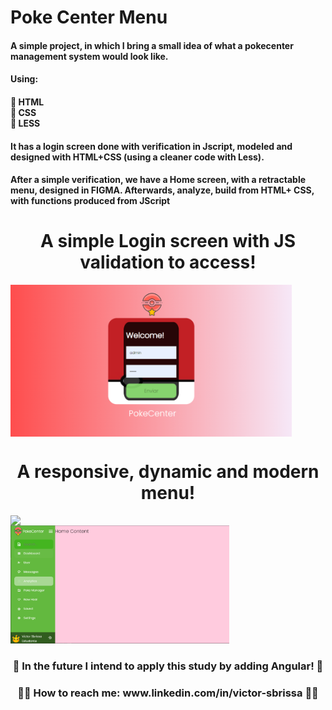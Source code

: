 # Poke Center Menu
<h4>
A simple project, in which I bring a small idea of what a pokecenter management system would look like.
</h4>
<h4>
Using:
</h4>
<h4>
🥇 HTML </br>
🥈 CSS  </br>
🥉 LESS </br>
</h4>
<h4>
It has a login screen done with verification in Jscript, modeled and designed with HTML+CSS (using a cleaner code with Less).
</h4>
<h4>
After a simple verification, we have a Home screen, with a retractable menu, designed in FIGMA. Afterwards, analyze, build from HTML+ CSS, with functions produced from JScript
</h4>
<h1  align="center">A simple Login screen with JS validation to access!</h1>
<div>
<img align="center" src='https://raw.githubusercontent.com/VictorSbrissa/Projeto_PokeCenter/master/image/Tela_Login.PNG' width="450px"  />
</div>
<h1  align="center" >A responsive, dynamic and modern menu!</h1>
<div>
<img  align="left" src='https://user-images.githubusercontent.com/111141379/186058390-d47e8413-f62e-456b-a71e-8caf5cde9109.png' width="350px"  />
</div>
<div>
<img   align="rigth" src='https://raw.githubusercontent.com/VictorSbrissa/Projeto_PokeCenter/master/image/Menu_Inicial2.PNG' width="350px"  />
</div>
<h3 align="center"> 🚩 In the future I intend to apply this study by adding Angular! 🚩</h3>
<h3 align="center" >👍🏼  How to reach me: www.linkedin.com/in/victor-sbrissa  👍🏼 </h3>
